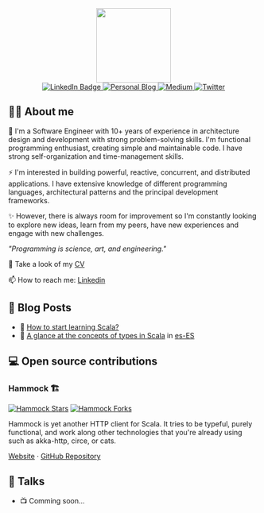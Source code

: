 <div id="header" align="center">
  <img src="https://media.giphy.com/media/lP8xu5t2DLGG045H8F/giphy.gif" width="150"/>

<div id="badges">
  <a href="https://www.linkedin.com/in/llfrometa">
    <img src="https://img.shields.io/static/v1?label=linkedin&message=20.4k&color=blue&logoColor=white&logo=linkedin&style=for-the-badge" alt="LinkedIn Badge"/>
  </a>
  <a href="https://llfrometa89.github.io/">
    <img src="https://img.shields.io/badge/-Personal%20blog-red?style=for-the-badge&logo=scala&logoColor=white" alt="Personal Blog"/>
  </a>
  <a href="https://medium.com/@llfrometa">
    <img src="https://img.shields.io/badge/Medium-black?style=for-the-badge&logo=medium&logoColor=white" alt="Medium"/>
  </a>
  <a href="https://twitter.com/LivanFrometa">
    <img src="https://img.shields.io/badge/Twitter-blue?style=for-the-badge&logo=twitter&logoColor=white" alt="Twitter"/>
  </a>
</div>
<img src="https://komarev.com/ghpvc/?username=llfrometa89&style=flat-square&color=blue" alt=""/>

</div>

## 🧑‍💻 About me
🔭 I'm a Software Engineer with 10+ years of experience in architecture design and development with strong problem-solving skills. I'm functional programming enthusiast, creating simple and maintainable code. I have strong self-organization and time-management skills. 

⚡ I'm interested in building powerful, reactive, concurrent, and distributed applications. I have extensive knowledge of different programming languages, architectural patterns and the principal development frameworks.

✨ However, there is always room for improvement so I'm constantly looking to explore new ideas, learn from my peers, have new experiences and engage with new challenges.

_"Programming is science, art, and engineering."_

📃 Take a look of my [CV](https://drive.google.com/file/d/1bnYeZ_wR9oDt7h7H50Jwk6M7fxyOsiNr/view?usp=sharing)

📫 How to reach me: [Linkedin](https://www.linkedin.com/in/llfrometa)


<!--
**llfrometa89/llfrometa89** is a ✨ _special_ ✨ repository because its `README.md` (this file) appears on your GitHub profile.

Here are some ideas to get you started:

- 🔭 I’m currently working on ...
- 🌱 I’m currently learning ...
- 👯 I’m looking to collaborate on ...
- 🤔 I’m looking for help with ...
- 💬 Ask me about ...
- 📫 How to reach me: ...
- 😄 Pronouns: ...
- ⚡ Fun fact: ...
-->


## 📝 Blog Posts
- 📄 [How to start learning Scala?](https://medium.com/packlinktech/how-to-start-learning-scala-7ed48eca8fe0)
- 📄 [A glance at the concepts of types in Scala](https://medium.com/@llfrometa/a-glance-at-the-concepts-of-types-in-scala-71488e448964) in [es-ES](https://medium.com/@llfrometa/un-vistazo-a-los-conceptos-de-tipos-en-scala-4ffae4911aef)

## 💻 Open source contributions

### Hammock 🏗
[![Hammock Stars](https://img.shields.io/github/stars/pepegar/hammock?label=github%20stars&logo=github&style=for-the-badge)](https://github.com/pepegar/hammock)
[![Hammock Forks](https://img.shields.io/github/forks/pepegar/hammock?label=Girhub%20Fork&logo=github&style=for-the-badge)](https://github.com/pepegar/hammock)

Hammock is yet another HTTP client for Scala. It tries to be typeful, purely functional, and work along other technologies that you're already using such as akka-http, circe, or cats.

[Website](https://hammock.pepegar.com/) · [GitHub Repository](https://github.com/pepegar/hammock)

## 🎤 Talks
- 📺 Comming soon...
